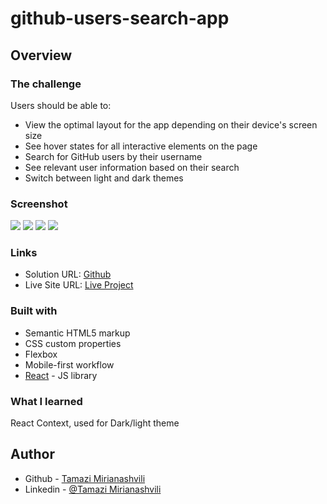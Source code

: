 # github-users-search-app

## Overview

### The challenge

Users should be able to:

- View the optimal layout for the app depending on their device's screen size
- See hover states for all interactive elements on the page
- Search for GitHub users by their username
- See relevant user information based on their search
- Switch between light and dark themes

### Screenshot

![](.public/screenshots/darkTheme.png)
![](.public/screenshots/desktop.png)
![](.public/screenshots/mobile.png)
![](.public/screenshots/tablet.png)

### Links

- Solution URL: [Github](https://your-solution-url.com)
- Live Site URL: [Live Project](https://your-live-site-url.com)


### Built with

- Semantic HTML5 markup
- CSS custom properties
- Flexbox
- Mobile-first workflow
- [React](https://reactjs.org/) - JS library


### What I learned

React Context, used for Dark/light theme


## Author

- Github - [Tamazi Mirianashvili](https://github.com/batonitamazi)
- Linkedin - [@Tamazi Mirianashvili](https://www.linkedin.com/in/tamazi-mirianashvili-735600210/)